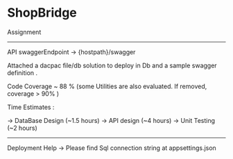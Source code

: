 # ShopBridge
Assignment

-------------------------------------------------------------------------------------------
API swaggerEndpoint -> {hostpath}/swagger 

Attached a dacpac file/db solution to deploy in Db and a sample swagger definition .

Code Coverage ~ 88 % (some Utilities are also evaluated. If removed, coverage > 90% )


Time Estimates :

-> DataBase Design (~1.5 hours)
-> API design (~4 hours)
-> Unit Testing (~2 hours)

-----------------------------------------------------------------------------------------------

Deployment Help -> Please find Sql connection string at appsettings.json


